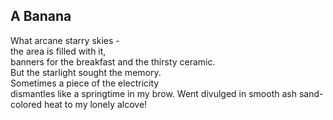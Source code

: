 A Banana
--------
What arcane starry skies -  
the area is filled with it,  
banners for the breakfast and the thirsty ceramic.  
But the starlight sought the memory.  
Sometimes a piece of the electricity  
dismantles like a springtime in my brow. Went divulged in smooth ash sand-colored heat to my lonely alcove!  
